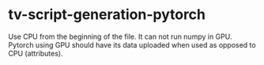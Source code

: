 # tv-script-generation-pytorch

Use CPU from the beginning of the file. It can not run numpy in GPU. Pytorch using GPU should have its data uploaded when used as opposed to CPU (attributes).

